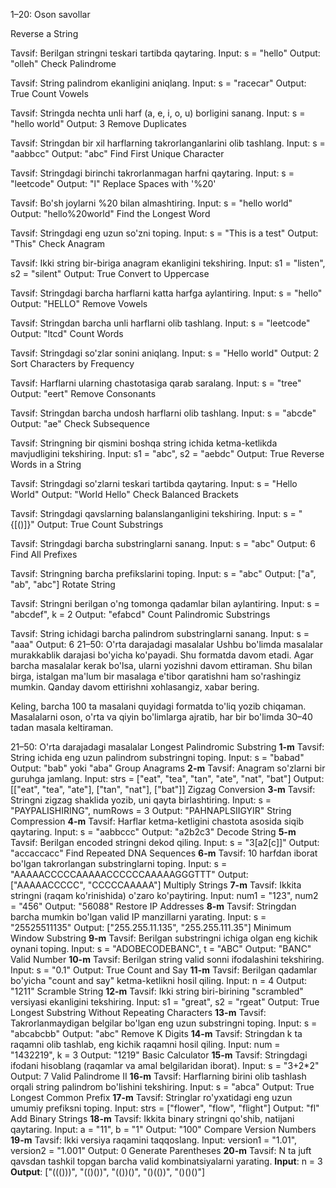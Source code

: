 1–20: Oson savollar

Reverse a String

Tavsif: Berilgan stringni teskari tartibda qaytaring.
Input: s = "hello"
Output: "olleh"
Check Palindrome

Tavsif: String palindrom ekanligini aniqlang.
Input: s = "racecar"
Output: True
Count Vowels

Tavsif: Stringda nechta unli harf (a, e, i, o, u) borligini sanang.
Input: s = "hello world"
Output: 3
Remove Duplicates

Tavsif: Stringdan bir xil harflarning takrorlanganlarini olib tashlang.
Input: s = "aabbcc"
Output: "abc"
Find First Unique Character

Tavsif: Stringdagi birinchi takrorlanmagan harfni qaytaring.
Input: s = "leetcode"
Output: "l"
Replace Spaces with '%20'

Tavsif: Bo'sh joylarni %20 bilan almashtiring.
Input: s = "hello world"
Output: "hello%20world"
Find the Longest Word

Tavsif: Stringdagi eng uzun so'zni toping.
Input: s = "This is a test"
Output: "This"
Check Anagram

Tavsif: Ikki string bir-biriga anagram ekanligini tekshiring.
Input: s1 = "listen", s2 = "silent"
Output: True
Convert to Uppercase

Tavsif: Stringdagi barcha harflarni katta harfga aylantiring.
Input: s = "hello"
Output: "HELLO"
Remove Vowels

Tavsif: Stringdan barcha unli harflarni olib tashlang.
Input: s = "leetcode"
Output: "ltcd"
Count Words

Tavsif: Stringdagi so'zlar sonini aniqlang.
Input: s = "Hello world"
Output: 2
Sort Characters by Frequency

Tavsif: Harflarni ularning chastotasiga qarab saralang.
Input: s = "tree"
Output: "eert"
Remove Consonants

Tavsif: Stringdan barcha undosh harflarni olib tashlang.
Input: s = "abcde"
Output: "ae"
Check Subsequence

Tavsif: Stringning bir qismini boshqa string ichida ketma-ketlikda mavjudligini tekshiring.
Input: s1 = "abc", s2 = "aebdc"
Output: True
Reverse Words in a String

Tavsif: Stringdagi so'zlarni teskari tartibda qaytaring.
Input: s = "Hello World"
Output: "World Hello"
Check Balanced Brackets

Tavsif: Stringdagi qavslarning balanslanganligini tekshiring.
Input: s = "{[()]}"
Output: True
Count Substrings

Tavsif: Stringdagi barcha substringlarni sanang.
Input: s = "abc"
Output: 6
Find All Prefixes

Tavsif: Stringning barcha prefikslarini toping.
Input: s = "abc"
Output: ["a", "ab", "abc"]
Rotate String

Tavsif: Stringni berilgan o'ng tomonga qadamlar bilan aylantiring.
Input: s = "abcdef", k = 2
Output: "efabcd"
Count Palindromic Substrings

Tavsif: String ichidagi barcha palindrom substringlarni sanang.
Input: s = "aaa"
Output: 6
21–50: O'rta darajadagi masalalar
Ushbu bo'limda masalalar murakkablik darajasi bo'yicha ko'payadi. Shu formatda davom etadi. Agar barcha masalalar kerak bo'lsa, ularni yozishni davom ettiraman. Shu bilan birga, istalgan ma'lum bir masalaga e'tibor qaratishni ham so'rashingiz mumkin. Qanday davom ettirishni xohlasangiz, xabar bering.

Keling, barcha 100 ta masalani quyidagi formatda to'liq yozib chiqaman. Masalalarni oson, o'rta va qiyin bo'limlarga ajratib, har bir bo'limda 30–40 tadan masala keltiraman.

21–50: O'rta darajadagi masalalar
Longest Palindromic Substring
**1-m**
Tavsif: String ichida eng uzun palindrom substringni toping.
Input: s = "babad"
Output: "bab" yoki "aba"
Group Anagrams
**2-m**
Tavsif: Anagram so'zlarni bir guruhga jamlang.
Input: strs = ["eat", "tea", "tan", "ate", "nat", "bat"]
Output: [["eat", "tea", "ate"], ["tan", "nat"], ["bat"]]
Zigzag Conversion
**3-m**
Tavsif: Stringni zigzag shaklida yozib, uni qayta birlashtiring.
Input: s = "PAYPALISHIRING", numRows = 3
Output: "PAHNAPLSIIGYIR"
String Compression
**4-m**
Tavsif: Harflar ketma-ketligini chastota asosida siqib qaytaring.
Input: s = "aabbccc"
Output: "a2b2c3"
Decode String
**5-m**
Tavsif: Berilgan encoded stringni dekod qiling.
Input: s = "3[a2[c]]"
Output: "accaccacc"
Find Repeated DNA Sequences
**6-m**
Tavsif: 10 harfdan iborat bo'lgan takrorlangan substringlarni toping.
Input: s = "AAAAACCCCCAAAAACCCCCCAAAAAGGGTTT"
Output: ["AAAAACCCCC", "CCCCCAAAAA"]
Multiply Strings
**7-m**
Tavsif: Ikkita stringni (raqam ko'rinishida) o'zaro ko'paytiring.
Input: num1 = "123", num2 = "456"
Output: "56088"
Restore IP Addresses
**8-m**
Tavsif: Stringdan barcha mumkin bo'lgan valid IP manzillarni yarating.
Input: s = "25525511135"
Output: ["255.255.11.135", "255.255.111.35"]
Minimum Window Substring
**9-m**
Tavsif: Berilgan substringni ichiga olgan eng kichik oynani toping.
Input: s = "ADOBECODEBANC", t = "ABC"
Output: "BANC"
Valid Number
**10-m**
Tavsif: Berilgan string valid sonni ifodalashini tekshiring.
Input: s = "0.1"
Output: True
Count and Say
**11-m**
Tavsif: Berilgan qadamlar bo'yicha "count and say" ketma-ketlikni hosil qiling.
Input: n = 4
Output: "1211"
Scramble String
**12-m**
Tavsif: Ikki string biri-birining "scrambled" versiyasi ekanligini tekshiring.
Input: s1 = "great", s2 = "rgeat"
Output: True
Longest Substring Without Repeating Characters
**13-m**
Tavsif: Takrorlanmaydigan belgilar bo'lgan eng uzun substringni toping.
Input: s = "abcabcbb"
Output: "abc"
Remove K Digits
**14-m**
Tavsif: Stringdan k ta raqamni olib tashlab, eng kichik raqamni hosil qiling.
Input: num = "1432219", k = 3
Output: "1219"
Basic Calculator
**15-m**
Tavsif: Stringdagi ifodani hisoblang (raqamlar va amal belgilaridan iborat).
Input: s = "3+2*2"
Output: 7
Valid Palindrome II
**16-m**
Tavsif: Harflarning birini olib tashlash orqali string palindrom bo'lishini tekshiring.
Input: s = "abca"
Output: True
Longest Common Prefix
**17-m**
Tavsif: Stringlar ro'yxatidagi eng uzun umumiy prefiksni toping.
Input: strs = ["flower", "flow", "flight"]
Output: "fl"
Add Binary Strings
**18-m**
Tavsif: Ikkita binary stringni qo'shib, natijani qaytaring.
Input: a = "11", b = "1"
Output: "100"
Compare Version Numbers
**19-m**
Tavsif: Ikki versiya raqamini taqqoslang.
Input: version1 = "1.01", version2 = "1.001"
Output: 0
Generate Parentheses
**20-m**
Tavsif: N ta juft qavsdan tashkil topgan barcha valid kombinatsiyalarni yarating.
**Input**: n = 3
**Output**: ["((()))", "(()())", "(())()", "()(())", "()()()"]
